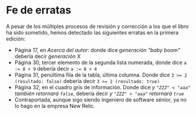 # Fe de erratas

A pesar de los múltiples procesos de revisión y corrección a los que el libro
ha sido sometido, hemos detectado las siguientes erratas en la primera edición:

* Página 17, en _Acerca del autor_: donde dice _generación "baby boom"_ debería decir _generación X_
* Página 30, tercer elemento de la segunda lista numerada, donde dice `a := 8 + 9`
  debería decir `a := 8 + 4`
* Página 31, penúltima fila de la tabla, última columna. Donde dice `3 >= 2 (resultado: false)`
  debería decir `3 >= 2 (resultado: true)`
* Página 32, en el cuadro gris de información. Donde dice _y `"ZZZ" < "aaa"` también retornará `false`_,
  debería decir _y `"ZZZ" < "aaa"` retornará `true`_
* Contraportada, aunque sigo siendo ingeniero de software sénior, ya no lo hago en la empresa New Relic.
